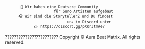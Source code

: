 ~~~~~~~~~~~~~~~~~~~~~~~~~~~~~~~~~~~~~~~~~~~~~~~~~~~
       🎹 Wir haben eine Deutsche Community
                      für Suno Artisten aufgebaut
      🎧 Wir sind die StorytellerZ und Du findest
                            uns im Discord unter  
             👉 https://discord.gg/pXKrJtmAe7
~~~~~~~~~~~~~~~~~~~~~~~~~~~~~~~~~~~~~~~~~~~~~~~~~~~
????????????????????????
Copyright © Aura Beat Matrix. 
All rights reserved.
~~~~~~~~~~~~~~~~~~~~~~~~~~~~~~~~~~~~~~~~~~~~~~~~~~~

